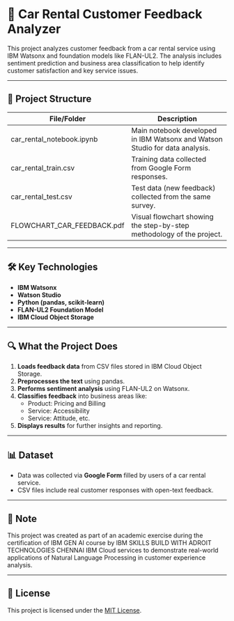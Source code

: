 # 🚗 Car Rental Customer Feedback Analyzer

This project analyzes customer feedback from a car rental service using IBM Watsonx and foundation models like FLAN-UL2. The analysis includes sentiment prediction and business area classification to help identify customer satisfaction and key service issues.

---

## 📂 Project Structure

File/Folder                | Description                                                                 
---------------------------|-----------------------------------------------------------------------------|
 car_rental_notebook.ipynb  | Main notebook developed in IBM Watsonx and Watson Studio for data analysis. 
 car_rental_train.csv       | Training data collected from Google Form responses.                         
 car_rental_test.csv        | Test data (new feedback) collected from the same survey.                    
 FLOWCHART_CAR_FEEDBACK.pdf | Visual flowchart showing the step-by-step methodology of the project.        

---

## 🛠️ Key Technologies

- **IBM Watsonx**
- **Watson Studio**
- **Python (pandas, scikit-learn)**
- **FLAN-UL2 Foundation Model**
- **IBM Cloud Object Storage**

---

## 🔍 What the Project Does

1. **Loads feedback data** from CSV files stored in IBM Cloud Object Storage.
2. **Preprocesses the text** using pandas.
3. **Performs sentiment analysis** using FLAN-UL2 on Watsonx.
4. **Classifies feedback** into business areas like:
   - Product: Pricing and Billing
   - Service: Accessibility
   - Service: Attitude, etc.
5. **Displays results** for further insights and reporting.

---

## 📊 Dataset

- Data was collected via **Google Form** filled by users of a car rental service.
- CSV files include real customer responses with open-text feedback.

---

## 📌 Note

This project was created as part of an academic exercise during the certification of IBM GEN AI course by IBM SKILLS BUILD WITH ADROIT TECHNOLOGIES CHENNAI 
IBM Cloud services to demonstrate real-world applications of Natural Language Processing in customer experience analysis.

---
## 📎 License

This project is licensed under the [MIT License](LICENSE).

